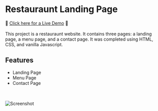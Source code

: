 
# Restauraunt Landing Page
:star2: [Click here for a Live Demo](https://lisalbi.github.io/restauraunt/) :star2: <br><br>
This project is a restauraunt website. It contains three pages: a landing page, a menu page, and a contact page. It was completed using HTML, CSS, and vanilla Javascript.

## Features
* Landing Page
* Menu Page
* Contact Page

<br/><br/>
![Screenshot](/img/screenshot.png "screenshot")